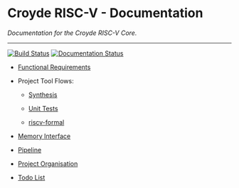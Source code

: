 
# Croyde RISC-V - Documentation

*Documentation for the Croyde RISC-V Core.*

---

[![Build Status](https://travis-ci.org/ben-marshall/croyde-riscv.svg?branch=master)](https://travis-ci.org/ben-marshall/croyde-riscv)
[![Documentation Status](https://readthedocs.org/projects/croyde-riscv/badge/?version=latest)](https://croyde-riscv.readthedocs.io/en/latest/?badge=latest)

- [Functional Requirements](functional-requirements.md)

- Project Tool Flows:

    - [Synthesis](flows-synthesis.md)
    
    - [Unit Tests](flows-unit-tests.md)
    
    - [riscv-formal](flows-riscv-formal.md)

- [Memory Interface](memory-interface.md)

- [Pipeline](pipeline.md)

- [Project Organisation](project-organisation.md)

- [Todo List](todo.md)


